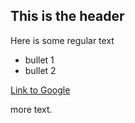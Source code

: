 ## This is the header

Here is some regular text

* bullet 1
* bullet 2

[Link to Google](https://www.google.com)

more text.